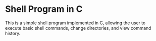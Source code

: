 # Shell Program in C

This is a simple shell program implemented in C, allowing the user to execute basic shell commands, change directories, and view command history.
